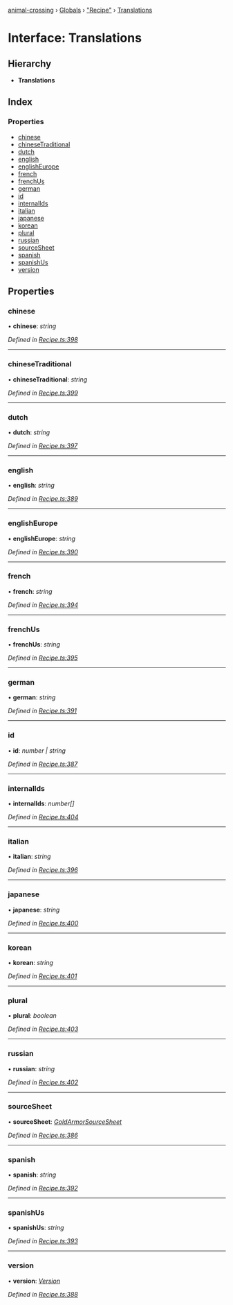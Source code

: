 [animal-crossing](../README.md) › [Globals](../globals.md) › ["Recipe"](../modules/_recipe_.md) › [Translations](_recipe_.translations.md)

# Interface: Translations

## Hierarchy

* **Translations**

## Index

### Properties

* [chinese](_recipe_.translations.md#chinese)
* [chineseTraditional](_recipe_.translations.md#chinesetraditional)
* [dutch](_recipe_.translations.md#dutch)
* [english](_recipe_.translations.md#english)
* [englishEurope](_recipe_.translations.md#englisheurope)
* [french](_recipe_.translations.md#french)
* [frenchUs](_recipe_.translations.md#frenchus)
* [german](_recipe_.translations.md#german)
* [id](_recipe_.translations.md#id)
* [internalIds](_recipe_.translations.md#internalids)
* [italian](_recipe_.translations.md#italian)
* [japanese](_recipe_.translations.md#japanese)
* [korean](_recipe_.translations.md#korean)
* [plural](_recipe_.translations.md#plural)
* [russian](_recipe_.translations.md#russian)
* [sourceSheet](_recipe_.translations.md#sourcesheet)
* [spanish](_recipe_.translations.md#spanish)
* [spanishUs](_recipe_.translations.md#spanishus)
* [version](_recipe_.translations.md#version)

## Properties

###  chinese

• **chinese**: *string*

*Defined in [Recipe.ts:398](https://github.com/Norviah/animal-crossing/blob/b7769d3/module/types/Recipe.ts#L398)*

___

###  chineseTraditional

• **chineseTraditional**: *string*

*Defined in [Recipe.ts:399](https://github.com/Norviah/animal-crossing/blob/b7769d3/module/types/Recipe.ts#L399)*

___

###  dutch

• **dutch**: *string*

*Defined in [Recipe.ts:397](https://github.com/Norviah/animal-crossing/blob/b7769d3/module/types/Recipe.ts#L397)*

___

###  english

• **english**: *string*

*Defined in [Recipe.ts:389](https://github.com/Norviah/animal-crossing/blob/b7769d3/module/types/Recipe.ts#L389)*

___

###  englishEurope

• **englishEurope**: *string*

*Defined in [Recipe.ts:390](https://github.com/Norviah/animal-crossing/blob/b7769d3/module/types/Recipe.ts#L390)*

___

###  french

• **french**: *string*

*Defined in [Recipe.ts:394](https://github.com/Norviah/animal-crossing/blob/b7769d3/module/types/Recipe.ts#L394)*

___

###  frenchUs

• **frenchUs**: *string*

*Defined in [Recipe.ts:395](https://github.com/Norviah/animal-crossing/blob/b7769d3/module/types/Recipe.ts#L395)*

___

###  german

• **german**: *string*

*Defined in [Recipe.ts:391](https://github.com/Norviah/animal-crossing/blob/b7769d3/module/types/Recipe.ts#L391)*

___

###  id

• **id**: *number | string*

*Defined in [Recipe.ts:387](https://github.com/Norviah/animal-crossing/blob/b7769d3/module/types/Recipe.ts#L387)*

___

###  internalIds

• **internalIds**: *number[]*

*Defined in [Recipe.ts:404](https://github.com/Norviah/animal-crossing/blob/b7769d3/module/types/Recipe.ts#L404)*

___

###  italian

• **italian**: *string*

*Defined in [Recipe.ts:396](https://github.com/Norviah/animal-crossing/blob/b7769d3/module/types/Recipe.ts#L396)*

___

###  japanese

• **japanese**: *string*

*Defined in [Recipe.ts:400](https://github.com/Norviah/animal-crossing/blob/b7769d3/module/types/Recipe.ts#L400)*

___

###  korean

• **korean**: *string*

*Defined in [Recipe.ts:401](https://github.com/Norviah/animal-crossing/blob/b7769d3/module/types/Recipe.ts#L401)*

___

###  plural

• **plural**: *boolean*

*Defined in [Recipe.ts:403](https://github.com/Norviah/animal-crossing/blob/b7769d3/module/types/Recipe.ts#L403)*

___

###  russian

• **russian**: *string*

*Defined in [Recipe.ts:402](https://github.com/Norviah/animal-crossing/blob/b7769d3/module/types/Recipe.ts#L402)*

___

###  sourceSheet

• **sourceSheet**: *[GoldArmorSourceSheet](../enums/_recipe_.goldarmorsourcesheet.md)*

*Defined in [Recipe.ts:386](https://github.com/Norviah/animal-crossing/blob/b7769d3/module/types/Recipe.ts#L386)*

___

###  spanish

• **spanish**: *string*

*Defined in [Recipe.ts:392](https://github.com/Norviah/animal-crossing/blob/b7769d3/module/types/Recipe.ts#L392)*

___

###  spanishUs

• **spanishUs**: *string*

*Defined in [Recipe.ts:393](https://github.com/Norviah/animal-crossing/blob/b7769d3/module/types/Recipe.ts#L393)*

___

###  version

• **version**: *[Version](../enums/_recipe_.version.md)*

*Defined in [Recipe.ts:388](https://github.com/Norviah/animal-crossing/blob/b7769d3/module/types/Recipe.ts#L388)*
